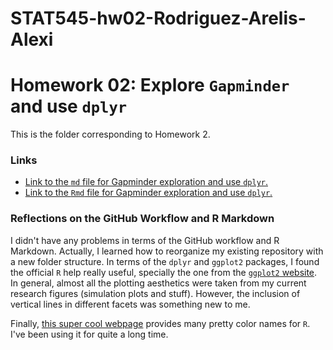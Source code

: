 # STAT545-hw02-Rodriguez-Arelis-Alexi
# Homework 02: Explore `Gapminder` and use `dplyr`

This is the folder corresponding to Homework 2.

### Links

- [Link to the `md` file for Gapminder exploration and use `dplyr`.](hw2_dplyr_ggplot2.md)
- [Link to the `Rmd` file for Gapminder exploration and use `dplyr`.](hw2_dplyr_ggplot2.Rmd)

### Reflections on the GitHub Workflow and R Markdown

I didn't have any problems in terms of the GitHub workflow and R Markdown. Actually, I learned how to reorganize my existing repository with a new folder structure. In terms of the `dplyr` and `ggplot2` packages, I found the official `R` help really useful, specially the one from the [`ggplot2` website](http://ggplot2.tidyverse.org/reference/geom_abline.html). In general, almost all the plotting aesthetics were taken from my current research figures (simulation plots and stuff). However, the inclusion of vertical lines in different facets was something new to me.

Finally, [this super cool webpage](http://www.stat.columbia.edu/~tzheng/files/Rcolor.pdf) provides many pretty color names for `R`. I've been using it for quite a long time.

